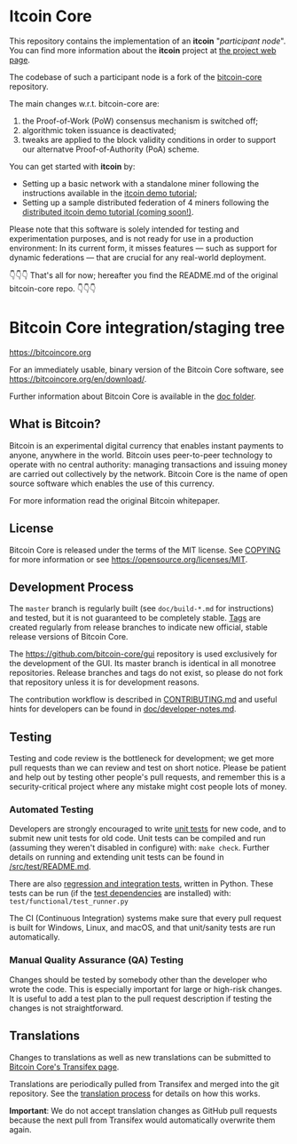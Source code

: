 Itcoin Core
=====================================

This repository contains the implementation of an **itcoin** "*participant node*".
You can find more information about the **itcoin** project at [the project web page](https://bancaditalia.github.io/itcoin).

The codebase of such a participant node is a fork of the [bitcoin-core](https://github.com/bitcoin/bitcoin) repository.

The main changes w.r.t. bitcoin-core are:
1. the Proof-of-Work (PoW) consensus mechanism is switched off;
2. algorithmic token issuance is deactivated;
3. tweaks are applied to the block validity conditions in order to support our alternatve Proof-of-Authority (PoA) scheme.

You can get started with **itcoin** by:
- Setting up a basic network with a standalone miner following the instructions available in the [itcoin demo tutorial](/doc/itcoin-demo.md);
- Setting up a sample distributed federation of 4 miners following the [distributed itcoin demo tutorial (coming soon!)](https://github.com/bancaditalia/itcoin-fbft).

Please note that this software is solely intended for testing and experimentation purposes, and is not ready for use in a production environment: In its current form, it misses features — such as support for dynamic federations — that are crucial for any real-world deployment.

👇👇👇 That's all for now; hereafter you find the README.md of the original bitcoin-core repo. 👇👇👇

Bitcoin Core integration/staging tree
=====================================

https://bitcoincore.org

For an immediately usable, binary version of the Bitcoin Core software, see
https://bitcoincore.org/en/download/.

Further information about Bitcoin Core is available in the [doc folder](/doc).

What is Bitcoin?
----------------

Bitcoin is an experimental digital currency that enables instant payments to
anyone, anywhere in the world. Bitcoin uses peer-to-peer technology to operate
with no central authority: managing transactions and issuing money are carried
out collectively by the network. Bitcoin Core is the name of open source
software which enables the use of this currency.

For more information read the original Bitcoin whitepaper.

License
-------

Bitcoin Core is released under the terms of the MIT license. See [COPYING](COPYING) for more
information or see https://opensource.org/licenses/MIT.

Development Process
-------------------

The `master` branch is regularly built (see `doc/build-*.md` for instructions) and tested, but it is not guaranteed to be
completely stable. [Tags](https://github.com/bitcoin/bitcoin/tags) are created
regularly from release branches to indicate new official, stable release versions of Bitcoin Core.

The https://github.com/bitcoin-core/gui repository is used exclusively for the
development of the GUI. Its master branch is identical in all monotree
repositories. Release branches and tags do not exist, so please do not fork
that repository unless it is for development reasons.

The contribution workflow is described in [CONTRIBUTING.md](CONTRIBUTING.md)
and useful hints for developers can be found in [doc/developer-notes.md](doc/developer-notes.md).

Testing
-------

Testing and code review is the bottleneck for development; we get more pull
requests than we can review and test on short notice. Please be patient and help out by testing
other people's pull requests, and remember this is a security-critical project where any mistake might cost people
lots of money.

### Automated Testing

Developers are strongly encouraged to write [unit tests](src/test/README.md) for new code, and to
submit new unit tests for old code. Unit tests can be compiled and run
(assuming they weren't disabled in configure) with: `make check`. Further details on running
and extending unit tests can be found in [/src/test/README.md](/src/test/README.md).

There are also [regression and integration tests](/test), written
in Python.
These tests can be run (if the [test dependencies](/test) are installed) with: `test/functional/test_runner.py`

The CI (Continuous Integration) systems make sure that every pull request is built for Windows, Linux, and macOS,
and that unit/sanity tests are run automatically.

### Manual Quality Assurance (QA) Testing

Changes should be tested by somebody other than the developer who wrote the
code. This is especially important for large or high-risk changes. It is useful
to add a test plan to the pull request description if testing the changes is
not straightforward.

Translations
------------

Changes to translations as well as new translations can be submitted to
[Bitcoin Core's Transifex page](https://www.transifex.com/bitcoin/bitcoin/).

Translations are periodically pulled from Transifex and merged into the git repository. See the
[translation process](doc/translation_process.md) for details on how this works.

**Important**: We do not accept translation changes as GitHub pull requests because the next
pull from Transifex would automatically overwrite them again.
